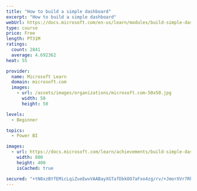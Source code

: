 ```yaml
---
title: "How to build a simple dashboard"
excerpt: "How to build a simple dashboard"
webUrl: https://docs.microsoft.com/en-us/learn/modules/build-simple-dashboard/
type: course
price: Free
length: PT31M
ratings:
  count: 2841
  average: 4.692362
heat: 55

provider:
  name: Microsoft Learn
  domain: microsoft.com
  images:
    - url: /assets/images/organizations/microsoft.com-50x50.jpg
      width: 50
      height: 50

levels:
  - Beginner

topics:
  - Power BI

images:
  - url: https://docs.microsoft.com/learn/achievements/build-simple-dashboard-social.png
    width: 800
    height: 400
    isCached: true

secured: "+tN8xzBYfEMicLqiZueEwvVAABayXGTafDbkOO7aFxo4zg/rv/+JmorXVr7RhMUMA28oEMznyrVa+RxuW54mfX3c1zqWMcBtw0tl60u9p6gyQm4+XQdfYgAQynGvwNT1rrS4mGH9cWorTKGBHTnoFyvLUdjixWsEcW/p/eXzPhSKX0EOCWqr3EodHVQ+HWtNhkmLfcEAMXurIJmRLyh+9pXqkik8xkxaNlpzDtwtW0cmYIlkDdRmEgAwwKJV+z5JtcdsoWnNk/mq3NfJD+X3pG6l2O5DPhHVUUl3PaeI4nEHn38Fg3RKij3KTOPcOp42BGR2HOAw/+y8ou5oOC1z0PzMOsKcX5WvjuW8Dvf7m5NU1rBmvCM/Vz2IZEH4w2HDRAFT9lFqBjhLAA8JsBNhNlinsOXy+f7rcQeNaOwLCh8=;FMxGmN5XPgyC6o2s4fML3g=="
---
```


